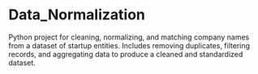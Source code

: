 # Data_Normalization
Python project for cleaning, normalizing, and matching company names from a dataset of startup entities. Includes removing duplicates, filtering records, and aggregating data to produce a cleaned and standardized dataset.
